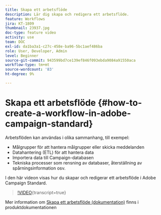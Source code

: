 ```yaml
---
title: Skapa ett arbetsflöde
description: Lär dig skapa och redigera ett arbetsflöde.
feature: Workflows
jira: KT-1809
thumbnail: 23937.jpg
doc-type: feature video
activity: use
team: DOC
exl-id: da1ba3a1-c27c-458e-ba96-5bc1aef486ba
role: User, Developer, Admin
level: Beginner
source-git-commit: 943599bd7ce139ef846f093ebda9084a91550aca
workflow-type: tm+mt
source-wordcount: '83'
ht-degree: 9%

---
```


# Skapa ett arbetsflöde {#how-to-create-a-workflow-in-adobe-campaign-standard}

Arbetsflöden kan användas i olika sammanhang, till exempel:

* Målgrupper för att hantera målgrupper eller skicka meddelanden
* Datahantering (ETL) för att hantera data
* Importera data till Campaign-databasen
* Tekniska processer som rensning av databaser, återställning av spårningsinformation osv.

I den här videon visas hur du skapar och redigerar ett arbetsflöde i Adobe Campaign Standard.

>[!VIDEO](https://video.tv.adobe.com/v/23937?learn=on){transcript=true}

Mer information om [Skapa ett arbetsflöde (dokumentation)](https://experienceleague.adobe.com/docs/campaign-standard/using/managing-processes-and-data/workflow-general-operation/building-a-workflow.html) finns i produktdokumentationen
